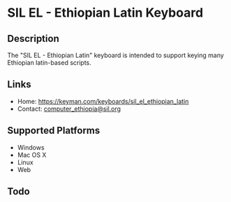 SIL EL - Ethiopian Latin Keyboard
=================================

Description
-----------
The "SIL EL - Ethiopian Latin" keyboard is intended to support keying many Ethiopian latin-based scripts.

Links
-----

 * Home:     https://keyman.com/keyboards/sil_el_ethiopian_latin
 * Contact:  <computer_ethiopia@sil.org>

Supported Platforms
-------------------
 * Windows
 * Mac OS X
 * Linux
 * Web

Todo
----
